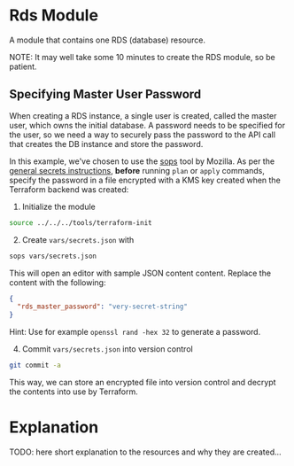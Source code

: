 # Rds Module

A module that contains one RDS (database) resource.

NOTE: It may well take some 10 minutes to create the RDS module, so be patient.

## Specifying Master User Password

When creating a RDS instance, a single user is created, called the master user, which owns the initial database. A password needs to be specified for the user, so we need a way to securely pass the password to the API call that creates the DB instance and store the password.

In this example, we've chosen to use the [sops](https://github.com/mozilla/sops) tool by Mozilla. As per the [general secrets instructions](https://github.com/metosin/cloud-busting/blob/main/aws/README.md#secrets), **before** running `plan` or `apply` commands, specify the password in a file encrypted with a KMS key created when the Terraform backend was created:

1. Initialize the module
```bash
source ../../../tools/terraform-init
```

2. Create `vars/secrets.json` with
```bash
sops vars/secrets.json
```

This will open an editor with sample JSON content content. Replace the content with the following:

```json
{
  "rds_master_password": "very-secret-string"
}
```

Hint: Use for example `openssl rand -hex 32` to generate a password.

4. Commit `vars/secrets.json` into version control
```bash
git commit -a
```

This way, we can store an encrypted file into version control and decrypt the contents into use by Terraform.

# Explanation

TODO: here short explanation to the resources and why they are created...
